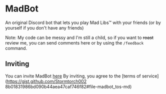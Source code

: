 # MadBot
An original Discord bot that lets you play Mad Libs™ with your friends (or by yourself if you don't have any friends)

Note: My code can be messy and I'm still a child, so if you want to ~~roast~~ review me, you can send comments here or by using the `/feedback` command.
## Inviting
You can invite MadBot [here](https://discord.com/api/oauth2/authorize?client_id=1059565201457946655&permissions=274877991936&scope=bot%20applications.commands)
By inviting, you agree to the [terms of service](https://gist.github.com/Stormtorch002 8b01831986bd090b44aea47caf746f82#file-madbot_tos-md)
